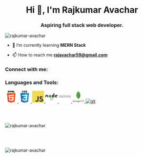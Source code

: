 <h1 align="center">Hi 👋, I'm Rajkumar Avachar</h1>
<h3 align="center">Aspiring full stack web developer.</h3>

<p align="left"> <img src="https://komarev.com/ghpvc/?username=rajkumar-avachar&label=Profile%20views&color=0e75b6&style=flat" alt="rajkumar-avachar" /> </p>

- 🌱 I’m currently learning **MERN Stack**

- 📫 How to reach me **rajavachar59@gmail.com**

<h3 align="left">Connect with me:</h3>
<p align="left">
</p>

<h3 align="left">Languages and Tools:</h3>
<p align="left"> <a href="https://www.w3.org/html/" target="_blank" rel="noreferrer"> <img
        src="https://raw.githubusercontent.com/devicons/devicon/master/icons/html5/html5-original-wordmark.svg"
        alt="html5" width="40" height="40" /> </a>
<a href="https://www.w3schools.com/css/" target="_blank" rel="noreferrer"> <img
        src="https://raw.githubusercontent.com/devicons/devicon/master/icons/css3/css3-original-wordmark.svg" alt="css3"
        width="40" height="40" /> </a>
<a href="https://developer.mozilla.org/en-US/docs/Web/JavaScript" target="_blank" rel="noreferrer"> <img
        src="https://raw.githubusercontent.com/devicons/devicon/master/icons/javascript/javascript-original.svg"
        alt="javascript" width="40" height="40" /> </a>
<a href="https://nodejs.org" target="_blank" rel="noreferrer"> <img
        src="https://raw.githubusercontent.com/devicons/devicon/master/icons/nodejs/nodejs-original-wordmark.svg"
        alt="nodejs" width="40" height="40" /> </a>
<a href="https://expressjs.com" target="_blank" rel="noreferrer">
    <img src="https://raw.githubusercontent.com/devicons/devicon/master/icons/express/express-original-wordmark.svg"
        alt="express" width="40" height="40" /> </a>
<a href="https://www.mongodb.com/" target="_blank" rel="noreferrer"> <img
        src="https://raw.githubusercontent.com/devicons/devicon/master/icons/mongodb/mongodb-original-wordmark.svg"
        alt="mongodb" width="40" height="40" /> </a>
<a href="https://git-scm.com/" target="_blank" rel="noreferrer">
    <img src="https://www.vectorlogo.zone/logos/git-scm/git-scm-icon.svg" alt="git" width="40" height="40" /> </a> </p> <br><br>

<p><img align="center" src="https://github-readme-stats.vercel.app/api/top-langs?username=rajkumar-avachar&show_icons=true&locale=en&layout=compact" alt="rajkumar-avachar" /></p> <br><br>

<p><img align="center" src="https://github-readme-streak-stats.herokuapp.com/?user=rajkumar-avachar&" alt="rajkumar-avachar" /></p>
